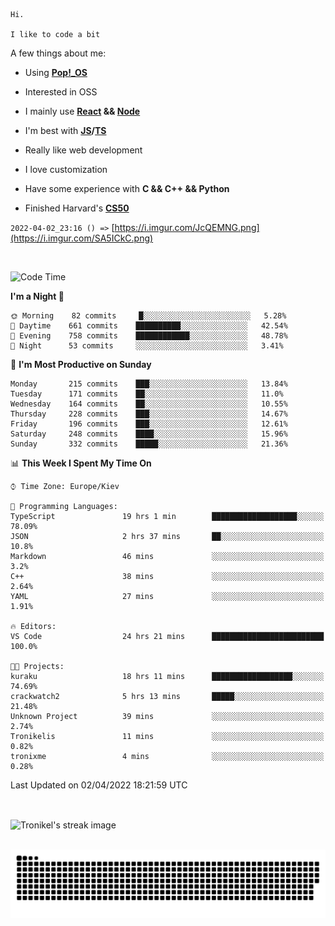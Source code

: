 ```
Hi.

I like to code a bit
```

A few things about me:

-   Using **[Pop!\_OS](https://pop.system76.com/)**

-   Interested in OSS

-   I mainly use **[React](https://reactjs.org/) && [Node](https://nodejs.org/en/)**

-   I'm best with **[JS](https://www.javascript.com/)/[TS](https://www.typescriptlang.org/)**

-   Really like web development

-   I love customization

-   Have some experience with **C && C++ && Python**

-   Finished Harvard's **[CS50](https://cs50.harvard.edu)**

`2022-04-02_23:16 () =>` [https://i.imgur.com/JcQEMNG.png](https://i.imgur.com/SA5ICkC.png)

<br>

<!--START_SECTION:waka-->
![Code Time](http://img.shields.io/badge/Code%20Time-481%20hrs%2056%20mins-blue)

**I'm a Night 🦉** 

```text
🌞 Morning    82 commits     █░░░░░░░░░░░░░░░░░░░░░░░░   5.28% 
🌆 Daytime    661 commits    ██████████░░░░░░░░░░░░░░░   42.54% 
🌃 Evening    758 commits    ████████████░░░░░░░░░░░░░   48.78% 
🌙 Night      53 commits     ░░░░░░░░░░░░░░░░░░░░░░░░░   3.41%

```
📅 **I'm Most Productive on Sunday** 

```text
Monday       215 commits    ███░░░░░░░░░░░░░░░░░░░░░░   13.84% 
Tuesday      171 commits    ██░░░░░░░░░░░░░░░░░░░░░░░   11.0% 
Wednesday    164 commits    ██░░░░░░░░░░░░░░░░░░░░░░░   10.55% 
Thursday     228 commits    ███░░░░░░░░░░░░░░░░░░░░░░   14.67% 
Friday       196 commits    ███░░░░░░░░░░░░░░░░░░░░░░   12.61% 
Saturday     248 commits    ████░░░░░░░░░░░░░░░░░░░░░   15.96% 
Sunday       332 commits    █████░░░░░░░░░░░░░░░░░░░░   21.36%

```


📊 **This Week I Spent My Time On** 

```text
⌚︎ Time Zone: Europe/Kiev

💬 Programming Languages: 
TypeScript               19 hrs 1 min        ███████████████████░░░░░░   78.09% 
JSON                     2 hrs 37 mins       ██░░░░░░░░░░░░░░░░░░░░░░░   10.8% 
Markdown                 46 mins             ░░░░░░░░░░░░░░░░░░░░░░░░░   3.2% 
C++                      38 mins             ░░░░░░░░░░░░░░░░░░░░░░░░░   2.64% 
YAML                     27 mins             ░░░░░░░░░░░░░░░░░░░░░░░░░   1.91%

🔥 Editors: 
VS Code                  24 hrs 21 mins      █████████████████████████   100.0%

🐱‍💻 Projects: 
kuraku                   18 hrs 11 mins      ██████████████████░░░░░░░   74.69% 
crackwatch2              5 hrs 13 mins       █████░░░░░░░░░░░░░░░░░░░░   21.48% 
Unknown Project          39 mins             ░░░░░░░░░░░░░░░░░░░░░░░░░   2.74% 
Tronikelis               11 mins             ░░░░░░░░░░░░░░░░░░░░░░░░░   0.82% 
tronixme                 4 mins              ░░░░░░░░░░░░░░░░░░░░░░░░░   0.28%

```


 Last Updated on 02/04/2022 18:21:59 UTC
<!--END_SECTION:waka-->

<br>

<p><img align="center" src="https://github-readme-streak-stats.herokuapp.com/?user=Tronikelis&theme=dark" alt="Tronikel's streak image" /></p>

<br>

<img title="" src="https://raw.githubusercontent.com/Tronikelis/Tronikelis/output/github-contribution-grid-snake.svg" alt="very cool snake thingey" data-align="left">
